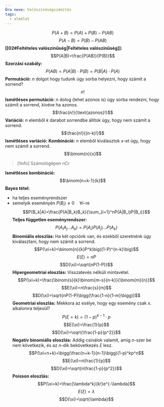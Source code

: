 ```yaml
---
Óra neve: Valószínűségszámítás
tags:
  - elmélet
---
```

$$P(A+B)=P(A)+P(B)-P(AB)$$
$$P(A-B)=P(B)-P(AB)$$
**[[02#Feltételes valószínűség|Feltételes valószínűség]]:**
$$P(A|B)=\frac{P(AB)}{P(B)}$$
**Szorzási szabály:**
$$P(AB)=P(A|B)\cdot P(B)=P(B|A)\cdot P(A)$$
**Permutáció:**
$n$ dolgot hogy tudunk úgy sorba helyezni, hogy számít a sorrend?
$$n!$$
**Ismétléses permutáció:**
$n$ dolog (lehet azonos is) úgy sorba rendezni, hogy számít a sorrend, kivéve ha azonos.
$$\frac{n!}{\text{azonos}!}$$
**Variáció:**
$n$ elemből $k$ darabot sorrendbe állítok úgy, hogy nem számít a sorrend.
$$\frac{n!}{(n-k)!}$$
**Ismétléses variáció:**
**Kombináció:**
$n$ elemből kiválasztok $x$-et úgy, hogy nem számít a sorrend.
$$\binom{n}{x}$$
> [!info] Számológépen
> <kdb>nCr</kdb>

**Ismétléses kombináció:**
$$\binom{n+k-1}{k}$$
**Bayes tétel:**
- ha teljes eseményrendszer
- semelyik eseményén $P(B_i)≠0\quad\forall i$-re
$$P(B_k|A)=\frac{P(A|B_k)B_k}{\sum_{i=1}^nP(A|B_i)P(B_i)}$$
**Teljes független eseményrendszer:**
$$P(A_iA_j…A_k)=P(A_i)P(A_j)…P(A_k)$$
**Binomiális eloszlás:**
Ha két opciónk van, és ezekből szeretnénk úgy kiválasztani, hogy nem számít a sorrend.
$$P(\xi=k)=\binom{n}{k}P^k\big((1-P)^{n-k}\big)$$
$$E(\xi)=nP$$
$$D(\xi)=\sqrt{nP(1-P)}$$
**Hipergeometriai eloszlás:**
Visszatevés nélküli mintavétel.
$$P(\xi=k)=\frac{\binom{s}{k}\binom{m-s}{n-k}}{\binom{m}{n}}$$
$$E(\xi)=n\frac{s}{m}$$
$$D(\xi)=\sqrt{nP(1-P)\bigg(\frac{1-n}{1-m}\bigg)}$$
**Geometriai eloszlás:**
Mekkora az esélye, hogy egy esemény csak x. alkalomra teljesül?
$$P(\xi=k)=(1-p)^{k-1}\cdot p$$
$$E(\xi)=\frac{1}{p}$$
$$D(\xi)=\sqrt{\frac{1-p}{p^2}}$$
**Negatív binomiális eloszlás:**
Addig csinálok valamit, amíg $n$-szer be nem következik, és az $n$-dik bekövetkezés $\xi$ lesz.
$$P(\xi=n+k)=\bigg(\frac{n+k-1}{n-1}\bigg)(1-p)^kp^n$$
$$E(\xi)=n\frac{1}{p}$$
$$D(\xi)=\sqrt{n\frac{1-p}{p^2}}$$
**Poisson eloszlás:**
$$P(\xi=k)=\frac{\lambda^k}{k!}e^{-\lambda}$$
$$E(\xi)=\lambda$$
$$D(\xi)=\sqrt{\lambda}$$